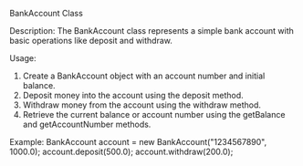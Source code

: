 BankAccount Class

Description:
The BankAccount class represents a simple bank account with basic operations like deposit and withdraw.

Usage:
1. Create a BankAccount object with an account number and initial balance.
2. Deposit money into the account using the deposit method.
3. Withdraw money from the account using the withdraw method.
4. Retrieve the current balance or account number using the getBalance and getAccountNumber methods.

Example:
BankAccount account = new BankAccount("1234567890", 1000.0);
account.deposit(500.0);
account.withdraw(200.0);
